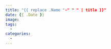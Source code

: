 ```yaml
---
title: "{{ replace .Name "-" " " | title }}"
date: {{ .Date }}
image:
tags:
  -
categories:
  -
---
```

